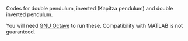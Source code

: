 Codes for double pendulum, inverted (Kapitza pendulum) and double inverted pendulum.

You will need [GNU Octave](https://octave.org/) to run these. Compatibility with MATLAB is not guaranteed.
